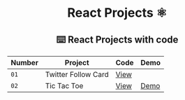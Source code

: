 <div align="center">

# React Projects ⚛️

## ⌨️ React Projects with code

| Number | Project | Code | Demo |
| --- | --- | --- | --- |
| `01` | Twitter Follow Card | [View](/01-twitter-follow-card/)| 
| `02` | Tic Tac Toe | [View](/02-tic-tac-toe/)| [Demo](https://midu-react-02.surge.sh) |
